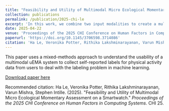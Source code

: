 ```yaml
---
title: "Feasibility and Utility of Multimodal Micro Ecological Momentary Assessment on a Smartwatch"
collection: publications
permalink: /publication/2025-chi-le
excerpt: 'In this work, we combine two input modalities to create a multimodal-μ EMA system, allowing participants to choose between speech or touch input to self-report physical activity and posture information. This paper reports on feasibility and usability of the multimodal system based on field testing with 20 participants.'
date: 2025-04-22
venue: 'Proceedings of the 2025 CHI Conference on Human Factors in Computing Systems'
paperurl: 'https://doi.org/10.1145/3706598.3714086'
citation: 'Ha Le, Veronika Potter, Rithika Lakshminarayanan, Varun Mishra, Stephen Intille. (2025). &quot;Feasibility and Utility of Multimodal Micro Ecological Momentary Assessment on a Smartwatch.&quot; <i>Proceedings of the 2025 CHI Conference on Human Factors in Computing Systems</i>. CHI 25.'
---
```

This paper uses a mixed-methods approach to understand the usability of a multimodal uEMA system to collect self-reported labels for physical activity data from users to deal with the labeling problem in machine learning.

[Download paper here](http://rithika-lakshminarayanan.github.io/files/le_feasibility_2025.pdf)

Recommended citation: Ha Le, Veronika Potter, Rithika Lakshminarayanan, Varun Mishra, Stephen Intille. (2025). "Feasibility and Utility of Multimodal Micro Ecological Momentary Assessment on a Smartwatch." <i>Proceedings of the 2025 CHI Conference on Human Factors in Computing Systems</i>. CHI 25.